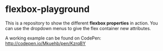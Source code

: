 # flexbox-playground

This is a repository to show the different **flexbox properties** in action. You can use the dropdown menus
to give the flex container new attributes.

A working example can be found on CodePen: http://codepen.io/Mkuehb/pen/KzrqBY